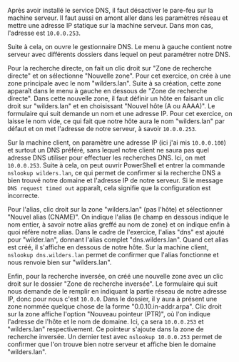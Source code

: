 Après avoir installé le service DNS, il faut désactiver le pare-feu sur la machine serveur.
Il faut aussi en amont aller dans les paramètres réseau et mettre une adresse IP statique sur la machine serveur. Dans mon cas, l'adresse est `10.0.0.253`.

Suite à cela, on ouvre le gestionnaire DNS. Le menu à gauche contient notre serveur avec différents dossiers dans lequel on peut paramétrer notre DNS.

Pour la recherche directe, on fait un clic droit sur "Zone de recherche directe" et on sélectionne "Nouvelle zone". Pour cet exercice, on crée à une zone principale avec le nom "wilders.lan".
Suite à sa création, cette zone apparaît dans le menu à gauche en dessous de "Zone de recherche directe". 
Dans cette nouvelle zone, il faut définir un hôte en faisant un clic droit sur "wilders.lan" et en choisissant "Nouvel hôte (A ou AAAA)". Le formulaire qui suit demande un nom et une adresse IP. Pour cet exercice, on laisse le nom vide, ce qui fait que notre hôte aura le nom "wilders.lan" par défaut et on met l'adresse de notre serveur, à savoir `10.0.0.253`.

Sur la machine client, on paramètre une adresse IP (ici j'ai mis `10.0.0.100`) et surtout un DNS préféré, sans lequel notre client ne saura pas quel adresse DNS utiliser pour effectuer les recherches DNS. Ici, on met `10.0.0.253`.
Suite à cela, on peut ouvrir PowerShell et entrer la commande `nslookup wilders.lan`, ce qui permet de confirmer si la recherche DNS a bien trouvé notre domaine et l'adresse IP de notre serveur. Si le message `DNS request timed out` apparaît, cela signifie que la configuration est incorrecte.

Pour l'alias, clic droit sur la zone "wilders.lan" (pas l'hôte) et sélectionner "Nouvel alias (CNAME)". On indique l'alias (le champ en dessous indique le nom entier, à savoir notre alias greffé au nom de zone) et on indique enfin à quoi réfère notre alias. Dans le cadre de l'exercice, l'alias "dns" est ajouté pour "wilder.lan", donnant l'alias complet "dns.wilders.lan". Quand cet alias est créé, il s'affiche en dessous de notre hôte.
Sur la machine client, `nslookup dns.wilders.lan` permet de confirmer que l'alias fonctionne et nous renvoie bien sur "wilders.lan".

Enfin, pour la recherche inversée, on créé une nouvelle zone avec un clic droit sur le dossier "Zone de recherche inversée". Le formulaire qui suit nous demande de le remplir en indiquant la partie réseau de notre adresse IP, donc pour nous c'est `10.0.0`. Dans le dossier, il y aura à présent une zone nommée quelque chose de la forme "0.0.10.in-addr.arpa".
Clic droit sur la zone affiche l'option "Nouveau pointeur (PTR)", où l'on indique l'adresse de l'hôte et le nom de domaine. Ici, ça sera `10.0.0.253` et "wilders.lan" respectivement. Ce pointeur s'ajoute dans la zone de recherche inversée.
Un dernier test avec `nslookup 10.0.0.253` permet de confirmer que l'on trouve bien notre serveur et affiche bien le domaine "wilders.lan".